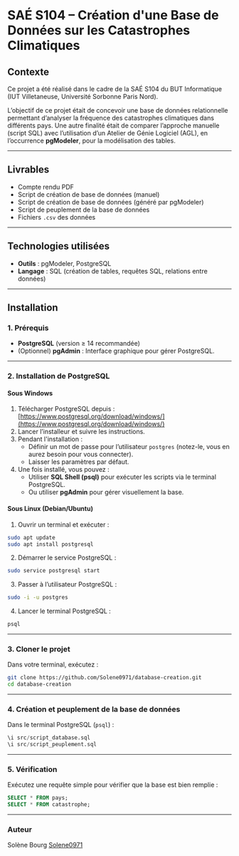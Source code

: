 # SAÉ S104 – Création d'une Base de Données sur les Catastrophes Climatiques

## Contexte  
Ce projet a été réalisé dans le cadre de la SAÉ S104 du BUT Informatique (IUT Villetaneuse, Université Sorbonne Paris Nord).

L’objectif de ce projet était de concevoir une base de données relationnelle permettant d’analyser la fréquence des catastrophes climatiques dans différents pays. Une autre finalité était de comparer l’approche manuelle (script SQL) avec l’utilisation d’un Atelier de Génie Logiciel (AGL), en l’occurrence **pgModeler**, pour la modélisation des tables.

---

## Livrables

- Compte rendu PDF  
- Script de création de base de données (manuel)  
- Script de création de base de données (généré par pgModeler)  
- Script de peuplement de la base de données  
- Fichiers `.csv` des données

---

## Technologies utilisées

- **Outils** : pgModeler, PostgreSQL  
- **Langage** : SQL (création de tables, requêtes SQL, relations entre données)

---

## Installation

### 1. Prérequis
- **PostgreSQL** (version ≥ 14 recommandée)
- (Optionnel) **pgAdmin** : Interface graphique pour gérer PostgreSQL.

---

### 2. Installation de PostgreSQL

#### Sous Windows
1. Télécharger PostgreSQL depuis : [https://www.postgresql.org/download/windows/](https://www.postgresql.org/download/windows/)
2. Lancer l’installeur et suivre les instructions.
3. Pendant l'installation :
   - Définir un mot de passe pour l’utilisateur `postgres` (notez-le, vous en aurez besoin pour vous connecter).
   - Laisser les paramètres par défaut.
4. Une fois installé, vous pouvez :
   - Utiliser **SQL Shell (psql)** pour exécuter les scripts via le terminal PostgreSQL.
   - Ou utiliser **pgAdmin** pour gérer visuellement la base.

#### Sous Linux (Debian/Ubuntu)
1. Ouvrir un terminal et exécuter :
```bash
sudo apt update
sudo apt install postgresql
```
2. Démarrer le service PostgreSQL :
```bash
sudo service postgresql start
```
3. Passer à l’utilisateur PostgreSQL :
```bash
sudo -i -u postgres
```
4. Lancer le terminal PostgreSQL :
```bash
psql
```

---

### 3. Cloner le projet

Dans votre terminal, exécutez :
```bash
git clone https://github.com/Solene0971/database-creation.git
cd database-creation
```

---

### 4. Création et peuplement de la base de données

Dans le terminal PostgreSQL (`psql`) :
```sql
\i src/script_database.sql
\i src/script_peuplement.sql
```

---

### 5. Vérification

Exécutez une requête simple pour vérifier que la base est bien remplie :
```sql
SELECT * FROM pays;
SELECT * FROM catastrophe;
```

---

### Auteur

Solène Bourg [Solene0971](https://github.com/Solene0972)
